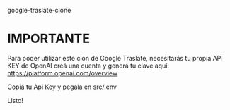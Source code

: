 google-traslate-clone

# IMPORTANTE
Para poder utilizar este clon de Google Traslate, necesitarás tu propia API KEY de OpenAI
creá una cuenta y generá tu clave aquí:
https://platform.openai.com/overview

Copiá tu Api Key y pegala en src/.env

Listo!
